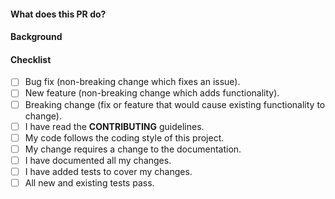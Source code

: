 <!--- Provide a general summary of your changes in the Title above -->

#### What does this PR do?
<!--- Briefly explain what this pull request does and include screenshots (if applicable) -->

#### Background
<!---  Add a link to the github issue this pull request addresses (if applicable) -->

#### Checklist
<!--- What types of changes does your code introduce? Put an `x` in all boxes that apply: -->

- [ ] Bug fix (non-breaking change which fixes an issue).
- [ ] New feature (non-breaking change which adds functionality).
- [ ] Breaking change (fix or feature that would cause existing functionality to change).
- [ ] I have read the **CONTRIBUTING** guidelines.
- [ ] My code follows the coding style of this project.
- [ ] My change requires a change to the documentation.
- [ ] I have documented all my changes.
- [ ] I have added tests to cover my changes.
- [ ] All new and existing tests pass.
